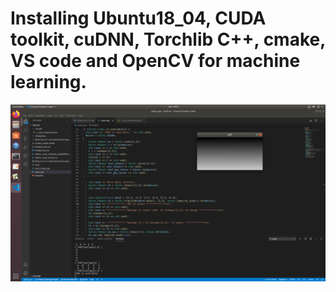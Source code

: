 # Installing Ubuntu18_04, CUDA toolkit, cuDNN, Torchlib C++, cmake, VS code and OpenCV for machine learning.
![](test_debug.png)
